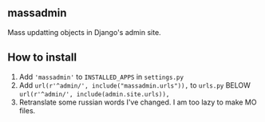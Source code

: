 ## massadmin

Mass updatting objects in Django's admin site.

## How to install

1. Add ```'massadmin'``` to ```INSTALLED_APPS``` in ```settings.py```
1. Add ```url(r'^admin/', include("massadmin.urls")),``` to ```urls.py``` BELOW ```url(r'^admin/', include(admin.site.urls)),```
1. Retranslate some russian words I've changed. I am too lazy to make MO files.
